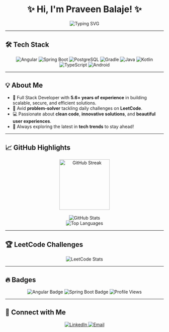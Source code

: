 <h1 align="center">✨ Hi, I'm Praveen Balaje! ✨</h1>

<p align="center">
  <img src="https://readme-typing-svg.demolab.com?font=Fira+Code&size=22&duration=4000&pause=500&color=00ADEF&center=true&vCenter=true&width=480&lines=Full+Stack+Developer;Problem-Solving+Enthusiast;Code.+Build.+Repeat.;Learning+and+Innovating+Daily!" alt="Typing SVG">
</p>

---

## 🛠️ Tech Stack  
<p align="center">
  <img src="https://img.shields.io/badge/Angular-DD0031?style=for-the-badge&logo=angular&logoColor=white" alt="Angular">
  <img src="https://img.shields.io/badge/Spring%20Boot-6DB33F?style=for-the-badge&logo=springboot&logoColor=white" alt="Spring Boot">
  <img src="https://img.shields.io/badge/PostgreSQL-4169E1?style=for-the-badge&logo=postgresql&logoColor=white" alt="PostgreSQL">
  <img src="https://img.shields.io/badge/Gradle-02303A?style=for-the-badge&logo=gradle&logoColor=white" alt="Gradle">
  <img src="https://img.shields.io/badge/Java-007396?style=for-the-badge&logo=java&logoColor=white" alt="Java">
  <img src="https://img.shields.io/badge/Kotlin-0095D5?style=for-the-badge&logo=kotlin&logoColor=white" alt="Kotlin">
  <img src="https://img.shields.io/badge/TypeScript-3178C6?style=for-the-badge&logo=typescript&logoColor=white" alt="TypeScript">
  <img src="https://img.shields.io/badge/Android%20Development-3DDC84?style=for-the-badge&logo=android&logoColor=white" alt="Android">
</p>

---

## 💡 About Me  

- 🚀 Full Stack Developer with **5.6+ years of experience** in building scalable, secure, and efficient solutions.  
- 🌟 Avid **problem-solver** tackling daily challenges on **LeetCode**.  
- 💻 Passionate about **clean code**, **innovative solutions**, and **beautiful user experiences**.  
- 🔄 Always exploring the latest in **tech trends** to stay ahead!  

---

## 📈 GitHub Highlights  

<div align="center">
  <!-- GitHub Streak -->
<a href="https://github.com/praveenbalaje/github-readme-streak-stats">
  <img height=160 align="center" src="https://github-readme-streak-stats-eight.vercel.app/?user=praveenbalaje&theme=dark&hide_border=false" alt="GitHub Streak" />
</a>
  <br>
  <br>
  <!-- GitHub Stats -->
  <img src="https://github-readme-stats.vercel.app/api?username=praveenbalaje&show_icons=true&theme=tokyonight&hide_border=true" alt="GitHub Stats">
  <br>
  <!-- Top Languages -->
  <img src="https://github-readme-stats.vercel.app/api/top-langs/?username=praveenbalaje&layout=compact&theme=tokyonight&hide_border=true" alt="Top Languages">
</div>

---

## 🏆 LeetCode Challenges  

<p align="center">
  <img src="https://leetcard.jacoblin.cool/praveenbalaje?theme=dark&font=Karma&ext=heatmap" alt="LeetCode Stats">
</p>

---

## 🔥 Badges  

<p align="center">
  <img src="https://img.shields.io/badge/Angular%20Developer-Pro-blueviolet?style=for-the-badge" alt="Angular Badge">
  <img src="https://img.shields.io/badge/Spring%20Boot%20Expert-Green?style=for-the-badge" alt="Spring Boot Badge">
  <img src="https://komarev.com/ghpvc/?username=praveenbalaje&label=Profile%20Views&color=brightgreen&style=for-the-badge" alt="Profile Views">
</p>

---

## 🤝 Connect with Me  

<p align="center">
  <a href="https://www.linkedin.com/in/praveenbalaje/" target="_blank">
    <img src="https://img.shields.io/badge/LinkedIn-0077B5?style=for-the-badge&logo=linkedin&logoColor=white" alt="LinkedIn">
  </a>
  <a href="mailto:kspraveenbalaje1997@gmail.com">
    <img src="https://img.shields.io/badge/Email-D14836?style=for-the-badge&logo=gmail&logoColor=white" alt="Email">
  </a>
</p>

